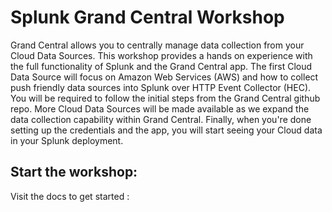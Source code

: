# Splunk Grand Central Workshop
Grand Central allows you to centrally manage data collection from your Cloud Data Sources. This workshop provides a hands on experience with the full functionality of Splunk and the Grand Central app. The first Cloud Data Source will focus on Amazon Web Services (AWS) and how to collect push friendly data sources into Splunk over HTTP Event Collector (HEC). You will be required to follow the initial steps from the Grand Central github repo.  More Cloud Data Sources will be made available as we expand the data collection capability within Grand Central. Finally, when you're done setting up the credentials and the app, you will start seeing your Cloud data in your Splunk deployment. 

## Start the workshop:
Visit the docs to get started : 
